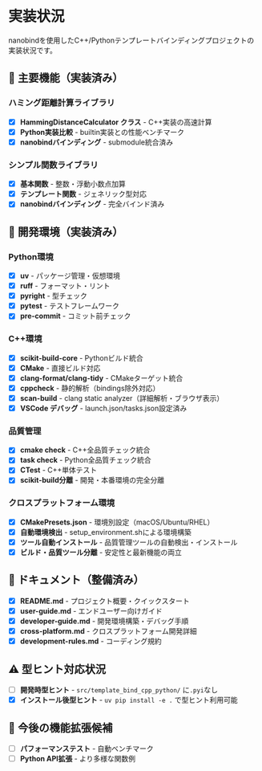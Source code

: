 # 実装状況

nanobindを使用したC++/Pythonテンプレートバインディングプロジェクトの実装状況です。

## 🎯 主要機能（実装済み）

### ハミング距離計算ライブラリ

- [x] **HammingDistanceCalculator クラス** - C++実装の高速計算
- [x] **Python実装比較** - builtin実装との性能ベンチマーク
- [x] **nanobindバインディング** - submodule統合済み

### シンプル関数ライブラリ

- [x] **基本関数** - 整数・浮動小数点加算
- [x] **テンプレート関数** - ジェネリック型対応
- [x] **nanobindバインディング** - 完全バインド済み

## 🔧 開発環境（実装済み）

### Python環境

- [x] **uv** - パッケージ管理・仮想環境
- [x] **ruff** - フォーマット・リント
- [x] **pyright** - 型チェック
- [x] **pytest** - テストフレームワーク
- [x] **pre-commit** - コミット前チェック

### C++環境

- [x] **scikit-build-core** - Pythonビルド統合
- [x] **CMake** - 直接ビルド対応
- [x] **clang-format/clang-tidy** - CMakeターゲット統合
- [x] **cppcheck** - 静的解析（bindings除外対応）
- [x] **scan-build** - clang static analyzer（詳細解析・ブラウザ表示）
- [x] **VSCode デバッグ** - launch.json/tasks.json設定済み

### 品質管理

- [x] **cmake check** - C++全品質チェック統合
- [x] **task check** - Python全品質チェック統合
- [x] **CTest** - C++単体テスト
- [x] **scikit-build分離** - 開発・本番環境の完全分離

### クロスプラットフォーム環境

- [x] **CMakePresets.json** - 環境別設定（macOS/Ubuntu/RHEL）
- [x] **自動環境検出** - setup_environment.shによる環境構築
- [x] **ツール自動インストール** - 品質管理ツールの自動検出・インストール
- [x] **ビルド・品質ツール分離** - 安定性と最新機能の両立

## 📝 ドキュメント（整備済み）

- [x] **README.md** - プロジェクト概要・クイックスタート
- [x] **user-guide.md** - エンドユーザー向けガイド
- [x] **developer-guide.md** - 開発環境構築・デバッグ手順
- [x] **cross-platform.md** - クロスプラットフォーム開発詳細
- [x] **development-rules.md** - コーディング規約

## ⚠️ 型ヒント対応状況

- [ ] **開発時型ヒント** - `src/template_bind_cpp_python/` に`.pyi`なし
- [x] **インストール後型ヒント** - `uv pip install -e .` で型ヒント利用可能

## 🚀 今後の機能拡張候補

- [ ] **パフォーマンステスト** - 自動ベンチマーク
- [ ] **Python API拡張** - より多様な関数例
